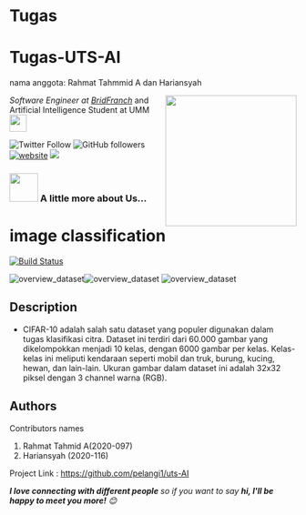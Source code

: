
# Tugas
# Tugas-UTS-AI
nama anggota: Rahmat Tahmmid A dan Hariansyah<br>

<img align='right' src="https://media.giphy.com/media/M9gbBd9nbDrOTu1Mqx/giphy.gif" width="230">
<p><em>Software Engineer at <a href="https://bridfranch.web.app">BridFranch</a>
</em> and Artificial Intelligence Student at UMM <img src="https://media.giphy.com/media/WUlplcMpOCEmTGBtBW/giphy.gif" width="30"> </p>

![Twitter Follow](https://img.shields.io/twitter/follow/fjr_notes?label=Follow)
![GitHub followers](https://img.shields.io/github/followers/secondl1f3?label=Follow&style=social)
[![website](https://img.shields.io/badge/Website-46a2f1.svg?&style=flat-square&logo=Google-Chrome&logoColor=white&link=http://leoopard.site/)](http://leoopard.site/)
<a href="https://www.linkedin.com/in/rahmat-tahmid-65a85a194" target="blank"><img src="https://img.shields.io/badge/Rahmat%20Tahmid-blue?style=flat&logo=linkedin" /></a>
### <img src="https://media.giphy.com/media/VgCDAzcKvsR6OM0uWg/giphy.gif" width="50"> A little more about Us...  

# image classification 


[![Build Status](https://travis-ci.org/joemccann/dillinger.svg?branch=master)](https://travis-ci.org/joemccann/dillinger)


<!-- ![overview_dataset](https://user-images.githubusercontent.com/71799859/200147750-0b15e372-bebf-478f-b89a-b1bb12acea20.png) -->
<!-- ![overview_dataset](https://github.com/pelangi1/Dataset-Lidah-Buaya-dan-Nangka_097_116/blob/master/image/overview_dataset.jpg?raw=true) -->
![overview_dataset](https://www.cs.toronto.edu/~kriz/cifar-10-sample/airplane1.png)![overview_dataset](https://www.cs.toronto.edu/~kriz/cifar-10-sample/automobile1.png)
![overview_dataset](https://www.cs.toronto.edu/~kriz/cifar-10-sample/automobile1.png)


## Description

- CIFAR-10 adalah salah satu dataset yang populer digunakan dalam tugas klasifikasi citra. Dataset ini terdiri dari 60.000 gambar yang dikelompokkan menjadi 10 kelas, dengan 6000 gambar per kelas. Kelas-kelas ini meliputi kendaraan seperti mobil dan truk, burung, kucing, hewan, dan lain-lain. Ukuran gambar dalam dataset ini adalah 32x32 piksel dengan 3 channel warna (RGB).


## Authors
Contributors names
1. Rahmat Tahmid A(2020-097)
2. Hariansyah (2020-116)

Project Link : https://github.com/pelangi1/uts-AI


<em><b>I love connecting with different people</b> so if you want to say <b>hi, I'll be happy to meet you more!</b> 😊</em>

<!-- <p><em>Personal blog <a href="http://leoopard.site">leoopard.site</a> -->
